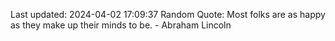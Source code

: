 Last updated: 2024-04-02 17:09:37
Random Quote: Most folks are as happy as they make up their minds to be. - Abraham Lincoln